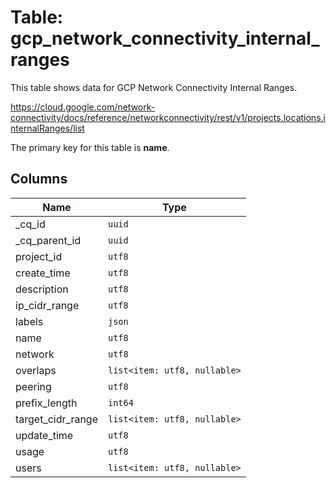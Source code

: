 # Table: gcp_network_connectivity_internal_ranges

This table shows data for GCP Network Connectivity Internal Ranges.

https://cloud.google.com/network-connectivity/docs/reference/networkconnectivity/rest/v1/projects.locations.internalRanges/list

The primary key for this table is **name**.

## Columns


| Name          | Type          |
| ------------- | ------------- |
|_cq_id|`uuid`|
|_cq_parent_id|`uuid`|
|project_id|`utf8`|
|create_time|`utf8`|
|description|`utf8`|
|ip_cidr_range|`utf8`|
|labels|`json`|
|name|`utf8`|
|network|`utf8`|
|overlaps|`list<item: utf8, nullable>`|
|peering|`utf8`|
|prefix_length|`int64`|
|target_cidr_range|`list<item: utf8, nullable>`|
|update_time|`utf8`|
|usage|`utf8`|
|users|`list<item: utf8, nullable>`|
